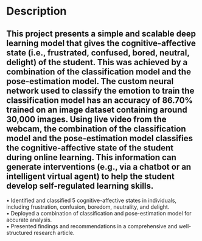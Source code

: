 # Description
This project presents a simple and scalable deep learning model that gives the cognitive-affective state (i.e., frustrated, confused, bored, neutral, delight) of the student. This was achieved by a combination of the classification model and the pose-estimation model. The custom neural network used to classify the emotion to train the classification model has an accuracy of 86.70% trained on an image dataset containing around 30,000 images. Using live video from the webcam, the combination of the classification model and the pose-estimation model classifies the cognitive-affective state of the student during online learning. This information can generate interventions (e.g., via a chatbot or an intelligent virtual agent) to help the student develop self-regulated learning skills. 
---
•	Identified and classified 5 cognitive-affective states in individuals, including frustration, confusion, boredom, neutrality, and delight. \
•	Deployed a combination of classification and pose-estimation model for accurate analysis. \
•	Presented findings and recommendations in a comprehensive and well-structured research article. 

